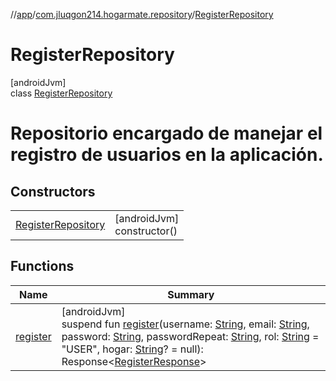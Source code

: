 //[app](../../../index.md)/[com.jluqgon214.hogarmate.repository](../index.md)/[RegisterRepository](index.md)

# RegisterRepository

[androidJvm]\
class [RegisterRepository](index.md)

# Repositorio encargado de manejar el registro de usuarios en la aplicación.

## Constructors

| | |
|---|---|
| [RegisterRepository](-register-repository.md) | [androidJvm]<br>constructor() |

## Functions

| Name | Summary |
|---|---|
| [register](register.md) | [androidJvm]<br>suspend fun [register](register.md)(username: [String](https://kotlinlang.org/api/latest/jvm/stdlib/kotlin-stdlib/kotlin/-string/index.html), email: [String](https://kotlinlang.org/api/latest/jvm/stdlib/kotlin-stdlib/kotlin/-string/index.html), password: [String](https://kotlinlang.org/api/latest/jvm/stdlib/kotlin-stdlib/kotlin/-string/index.html), passwordRepeat: [String](https://kotlinlang.org/api/latest/jvm/stdlib/kotlin-stdlib/kotlin/-string/index.html), rol: [String](https://kotlinlang.org/api/latest/jvm/stdlib/kotlin-stdlib/kotlin/-string/index.html) = &quot;USER&quot;, hogar: [String](https://kotlinlang.org/api/latest/jvm/stdlib/kotlin-stdlib/kotlin/-string/index.html)? = null): Response&lt;[RegisterResponse](../../com.jluqgon214.hogarmate.model/-register-response/index.md)&gt; |
